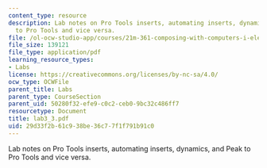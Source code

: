 ```yaml
---
content_type: resource
description: Lab notes on Pro Tools inserts, automating inserts, dynamics, and Peak
  to Pro Tools and vice versa.
file: /ol-ocw-studio-app/courses/21m-361-composing-with-computers-i-electronic-music-composition-spring-2008/29d33f2b61c938be36c77f1f791b91c0_lab3_3.pdf
file_size: 139121
file_type: application/pdf
learning_resource_types:
- Labs
license: https://creativecommons.org/licenses/by-nc-sa/4.0/
ocw_type: OCWFile
parent_title: Labs
parent_type: CourseSection
parent_uid: 50280f32-efe9-c0c2-ceb0-9bc32c486ff7
resourcetype: Document
title: lab3_3.pdf
uid: 29d33f2b-61c9-38be-36c7-7f1f791b91c0
---
```

Lab notes on Pro Tools inserts, automating inserts, dynamics, and Peak to Pro Tools and vice versa.